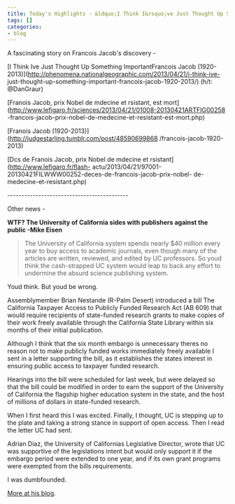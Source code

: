 ```yaml
---
title: Today's Highlights - &ldquo;I Think I&rsquo;ve Just Thought Up Something Important&rdquo;
tags: []
categories:
- blog
---
```

A fascinating story on Francois Jacob's discovery -
<!--more-->

[I Think Ive Just Thought Up Something ImportantFrancois Jacob
(1920-2013)](http://phenomena.nationalgeographic.com/2013/04/21/i-think-ive-
just-thought-up-something-important-francois-jacob-1920-2013/) (h/t:
@DanGraur)

[Franois Jacob, prix Nobel de mdecine et rsistant, est
mort](http://www.lefigaro.fr/sciences/2013/04/21/01008-20130421ARTFIG00258
-francois-jacob-prix-nobel-de-medecine-et-resistant-est-mort.php)

[Franois Jacob (1920-2013)](http://judgestarling.tumblr.com/post/48590699868
/francois-jacob-1920-2013)

[Dcs de Franois Jacob, prix Nobel de mdecine et
rsistant](http://www.lefigaro.fr/flash-
actu/2013/04/21/97001-20130421FILWWW00252-deces-de-francois-jacob-prix-nobel-
de-medecine-et-resistant.php)

\-------------------------------------------

Other news -

**WTF? The University of California sides with publishers against the public -Mike Eisen**

> The University of California system spends nearly $40 million every year to
buy access to academic journals, even though many of the articles are written,
reviewed, and edited by UC professors. So youd think the cash-strapped UC
system would leap to back any effort to undermine the absurd science
publishing system.

Youd think. But youd be wrong.

Assemblymember Brian Nestande (R-Palm Desert) introduced a bill The California
Taxpayer Access to Publicly Funded Research Act (AB 609) that would require
recipients of state-funded research grants to make copies of their work freely
available through the California State Library within six months of their
initial publication.

Although I think that the six month embargo is unnecessary theres no reason
not to make publicly funded works immediately freely available I sent in a
letter supporting the bill, as it establishes the states interest in ensuring
public access to taxpayer funded research.

Hearings into the bill were scheduled for last week, but were delayed so that
the bill could be modified in order to earn the support of the University of
California the flagship higher education system in the state, and the host of
millions of dollars in state-funded research.

When I first heard this I was excited. Finally, I thought, UC is stepping up
to the plate and taking a strong stance in support of open access. Then I read
the letter UC had sent.

Adrian Diaz, the University of Californias Legislative Director, wrote that UC
was supportive of the legislations intent but would only support it if the
embargo period were extended to one year, and if its own grant programs were
exempted from the bills requirements.

I was dumbfounded.

[More at his blog](http://www.michaeleisen.org/blog/?p=1361).

